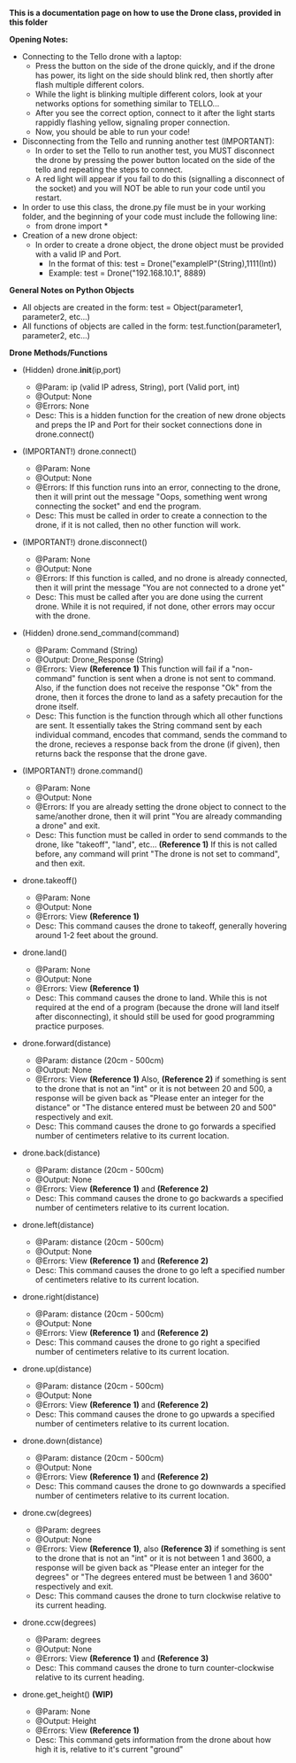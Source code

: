 **This is a documentation page on how to use the Drone class, provided in this folder**

**Opening Notes:**
* Connecting to the Tello drone with a laptop:
  * Press the button on the side of the drone quickly, and if the drone has power, its light on the side should blink red, then shortly after flash multiple different colors.
  * While the light is blinking multiple different colors, look at your networks options for something similar to TELLO...
  * After you see the correct option, connect to it after the light starts rappidly flashing yellow, signaling proper connection.
  * Now, you should be able to run your code!
* Disconnecting from the Tello and running another test (IMPORTANT):
  * In order to set the Tello to run another test, you MUST disconnect the drone by pressing the power button located on the side of the tello and repeating the steps to connect.
  * A red light will appear if you fail to do this (signalling a disconnect of the socket) and you will NOT be able to run your code until you restart.
* In order to use this class, the drone.py file must be in your working folder, and the beginning of your code must include the following line:
  * from drone import *
* Creation of a new drone object:
  * In order to create a drone object, the drone object must be provided with a valid IP and Port.
    * In the format of this: test = Drone("exampleIP"(String),1111(Int))
    * Example: test = Drone("192.168.10.1", 8889)
    
**General Notes on Python Objects**
* All objects are created in the form: test = Object(parameter1, parameter2, etc...)
* All functions of objects are called in the form: test.function(parameter1, parameter2, etc...)

**Drone Methods/Functions**
* (Hidden) drone.__init__(ip,port)
  * @Param: ip (valid IP adress, String), port (Valid port, int)
  * @Output: None
  * @Errors: None
  * Desc: This is a hidden function for the creation  of new drone objects and preps the IP and Port for their socket connections done in drone.connect()

* (IMPORTANT!) drone.connect()
  * @Param: None
  * @Output: None
  * @Errors: If this function runs into an error, connecting to the drone, then it will print out the message "Oops, something went wrong connecting the socket" and end the program. 
  * Desc: This must be called in order to create a connection to the drone, if it is not called, then no other function will work.
  
* (IMPORTANT!) drone.disconnect()
  * @Param: None
  * @Output: None
  * @Errors: If this function is called, and no drone is already connected, then it will print the message "You are not connected to a drone yet"
  * Desc: This must be called after you are done using the current drone. While it is not required, if not done, other errors may occur with the drone.
  
* (Hidden) drone.send_command(command)
  * @Param: Command (String)
  * @Output: Drone_Response (String)
  * @Errors: View **(Reference 1)** This function will fail if a "non-command" function is sent when a drone is not sent to command. Also, if the function does not receive the response "Ok" from the drone, then it forces the drone to land as a safety precaution for the drone itself.
  * Desc: This function is the function through which all other functions are sent. It essentially takes the String command sent by each individual command, encodes that command, sends the command to the drone, recieves a response back from the drone (if given), then returns back the response that the drone gave.
  
* (IMPORTANT!) drone.command()
  * @Param: None
  * @Output: None
  * @Errors: If you are already setting the drone object to connect to the same/another drone, then it will print "You are already commanding a drone" and exit.
  * Desc: This function must be called in order to send commands to the drone, like "takeoff", "land", etc... **(Reference 1)** If this is not called before, any command will print "The drone is not set to command", and then exit.

* drone.takeoff()
  * @Param: None
  * @Output: None
  * @Errors: View **(Reference 1)**
  * Desc: This command causes the drone to takeoff, generally hovering around 1-2 feet about the ground.
  
* drone.land()
  * @Param: None
  * @Output: None
  * @Errors: View **(Reference 1)**
  * Desc: This command causes the drone to land. While this is not required at the end of a program (because the drone will land itself after disconnecting), it should still be used for good programming practice purposes.
  
* drone.forward(distance)
  * @Param: distance (20cm - 500cm)
  * @Output: None
  * @Errors: View **(Reference 1)** Also, **(Reference 2)** if something is sent to the drone that is not an "int" or it is not between 20 and 500, a response will be given back as "Please enter an integer for the distance" or "The distance entered must be between 20 and 500" respectively and exit.
  * Desc: This command causes the drone to go forwards a specified number of centimeters relative to its current location.
  
* drone.back(distance)
  * @Param: distance (20cm - 500cm)
  * @Output: None
  * @Errors: View **(Reference 1)** and **(Reference 2)**
  * Desc: This command causes the drone to go backwards a specified number of centimeters relative to its current location.

* drone.left(distance)
  * @Param: distance (20cm - 500cm)
  * @Output: None
  * @Errors: View **(Reference 1)** and **(Reference 2)**
  * Desc: This command causes the drone to go left a specified number of centimeters relative to its current location.
  
* drone.right(distance)
  * @Param: distance (20cm - 500cm)
  * @Output: None
  * @Errors: View **(Reference 1)** and **(Reference 2)**
  * Desc: This command causes the drone to go right a specified number of centimeters relative to its current location.
  
* drone.up(distance)
  * @Param: distance (20cm - 500cm)
  * @Output: None
  * @Errors: View **(Reference 1)** and **(Reference 2)**
  * Desc: This command causes the drone to go upwards a specified number of centimeters relative to its current location.  
  
* drone.down(distance)
  * @Param: distance (20cm - 500cm)
  * @Output: None
  * @Errors: View **(Reference 1)** and **(Reference 2)**
  * Desc: This command causes the drone to go downwards a specified number of centimeters relative to its current location.
  
* drone.cw(degrees)
  * @Param: degrees
  * @Output: None
  * @Errors: View **(Reference 1)**, also **(Reference 3)** if something is sent to the drone that is not an "int" or it is not between 1 and 3600, a response will be given back as "Please enter an integer for the degrees" or "The degrees entered must be between 1 and 3600" respectively and exit.
  * Desc: This command causes the drone to turn clockwise relative to its current heading.

* drone.ccw(degrees)
  * @Param: degrees
  * @Output: None
  * @Errors: View **(Reference 1)** and **(Reference 3)**
  * Desc: This command causes the drone to turn counter-clockwise relative to its current heading.

* drone.get_height() **(WIP)**
  * @Param: None
  * @Output: Height
  * @Errors: View **(Reference 1)**
  * Desc: This command gets information from the drone about how high it is, relative to it's current "ground"
